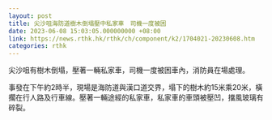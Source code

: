 ```yaml
---
layout: post
title: 尖沙咀海防道樹木倒塌壓中私家車　司機一度被困
date: 2023-06-08 15:03:05.000000000 +08:00
link: https://news.rthk.hk/rthk/ch/component/k2/1704021-20230608.htm
categories: rthk
---
```


尖沙咀有樹木倒塌，壓著一輛私家車，司機一度被困車內，消防員在場處理。

事發在下午約2時半，現場是海防道與漢口道交界，塌下的樹木約15米乘20米，橫擱在行人路及行車線。壓著一輛途經的私家車，私家車的車頭被壓凹，擋風玻璃有碎裂。
